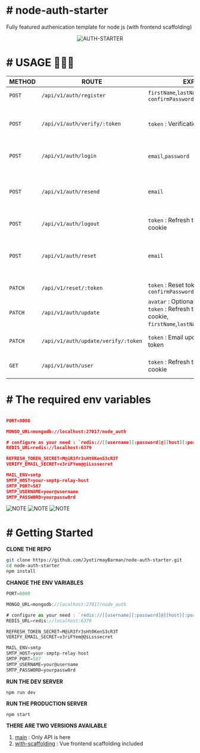 # \# node-auth-starter 
  
Fully featured authenication template for node js (with frontend scaffolding)

<div align="center"> 
  
  ![AUTH-STARTER](https://user-images.githubusercontent.com/56916274/136815017-92e5f366-23c5-490d-bae3-b5db06befb7f.png)
 
</div>

# \# USAGE 🚀🚀🚀

|  METHOD  |         ROUTE            |                            EXPECTS                          |        DETAILS       |
|----------|--------------------------|-------------------------------------------------------------|----------------------|
| `POST`   |  `/api/v1/auth/register` | `firstName`,`lastName`,`email`,`password`,<br>`confirmPassword` | *Registers new user* |
| `POST`   |  `/api/v1/auth/verify/:token` | `token` : Verification token | *Verifies email address after registration* |
| `POST`   |  `/api/v1/auth/login` | `email`,`password` | *Logs in a verified user* |
| `POST`   |  `/api/v1/auth/resend` | `email` | *Resends verification link (valid for 24 hrs) if user is not verified* |
| `POST`   |  `/api/v1/auth/logout` | `token` : Refresh token through cookie | *Logs out an user* |
| `POST`   |  `/api/v1/auth/reset` | `email` | *Sends password reset link to existing user's email id* |
| `PATCH`  |  `/api/v1/reset/:token` | `token` : Reset token,`password`,<br>`confirmPassword` | *Resets password* |
| `PATCH`  |  `/api/v1/auth/update` | `avatar` : Optional avatar,<br>`token` : Refresh token through cookie,<br>`firstName`,`lastName`,`email`,`password`,| *Updates Profile* |
| `PATCH`  |  `/api/v1/auth/update/verify/:token` | `token` : Email updation verification token | *Updates email address* |
| `GET`    |  `/api/v1/auth/user`                 | `token` : Refresh token through cookie | *Returns the logged in user* |

# \# The required env variables

```json

PORT=8000

MONGO_URL=mongodb://localhost:27017/node_auth

# configure as your need : `redis://[[username][:password]@][host][:port][/db-number]`
REDIS_URL=redis://localhost:6379

REFRESH_TOKEN_SECRET=M@iR3fr3sHt0KenS3cR3T
VERIFY_EMAIL_SECRET=v3riFYem@@iLsssecret

MAIL_ENV=smtp
SMTP_HOST=your-smptp-relay-host
SMTP_PORT=587
SMTP_USERNAME=your@username
SMTP_PASSWORD=yourpassw0rd

```
![NOTE](https://via.placeholder.com/163x50/000000/FF0000?text=Redis)
![NOTE](https://via.placeholder.com/163x50/000000/FF0000?text=MongoDB)
![NOTE](https://via.placeholder.com/450x50/000000/FF0000?text=BOTH+ARE+REQUIRED+FOR+IT+TO+BE+FUNCTIONAL)

# \# Getting Started
**CLONE THE REPO**
  ```bash
  git clone https://github.com/JyotirmayBarman/node-auth-starter.git
  cd node-auth-starter
  npm install
  ```
  **CHANGE THE ENV VARIABLES**
  ```js
PORT=8000

MONGO_URL=mongodb://localhost:27017/node_auth

# configure as your need : `redis://[[username][:password]@][host][:port][/db-number]`
REDIS_URL=redis://localhost:6379

REFRESH_TOKEN_SECRET=M@iR3fr3sHt0KenS3cR3T
VERIFY_EMAIL_SECRET=v3riFYem@@iLsssecret

MAIL_ENV=smtp
SMTP_HOST=your-smptp-relay-host
SMTP_PORT=587
SMTP_USERNAME=your@username
SMTP_PASSWORD=yourpassw0rd
  ```
   **RUN THE DEV SERVER**

   `npm run dev`

   **RUN THE PRODUCTION SERVER**

   `npm start`
   
**THERE ARE TWO VERSIONS AVAILABLE**
1. [main](../../tree/main) : Only API is here
2. [with-scaffolding](../../tree/with-scaffolding) : Vue frontend scaffolding included

